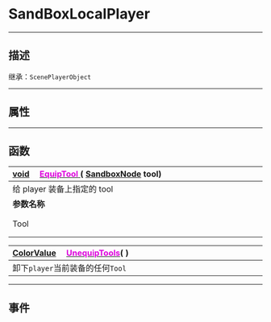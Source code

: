 # SandBoxLocalPlayer
------------------------------------------------------------------------------------------
## 描述

继承：`ScenePlayerObject`

------------------------------------------------------------------------------------------
## 属性

------------------------------------------------------------------------------------------
## 函数

|<div style="width:500px">[void](/Api/Parameter/void.md) &emsp;[<font color="dd00dd">EquipTool</font> ](/Api/Class/GamePlay/SandBoxLocalPlayer_F/EquipTool.md) ( [SandboxNode](/Api/Class/NoType/SandboxNode.md) tool)</div>|<div style="width:100px"></div>|<div style="width:45px"></div>|<div style="width:400px"></div>|
|:---|:---|:---|:---|
|给 player 装备上指定的 tool||||
|**参数名称**|**类别**|**默认**|**描述**|
|Tool|类型：SandboxNode||即将装备的Tool|

|<div style="width:1125px">[ColorValue](/Api/DataType/ColourValue.md) &emsp;[<font color="dd00dd">UnequipTools</font>](/Api/Class/GamePlay/SandBoxLocalPlayer_F/UnequipTools.md)( )</div>|
|:---|
|卸下`player`当前装备的任何`Tool`|


------------------------------------------------------------------------------------------
## 事件